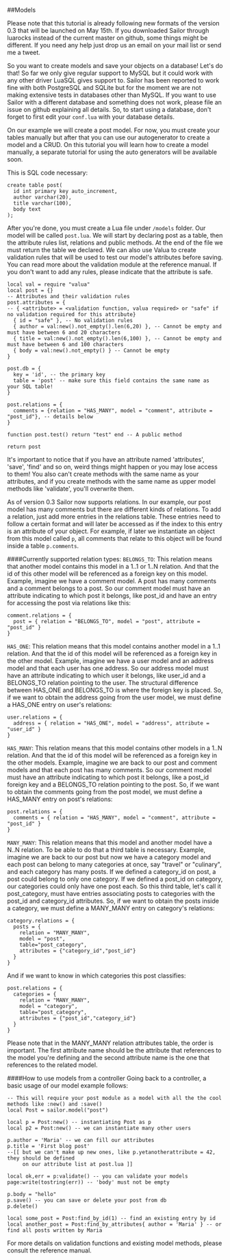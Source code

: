 ##Models

Please note that this tutorial is already following new formats of the version 0.3 that will be launched on May 15th. If you downloaded Sailor through luarocks instead of the current master on github, some things might be different. If you need any help just drop us an email on your mail list or send me a tweet.


So you want to create models and save your objects on a database! Let's do that! So far we only give regular support to MySQL but it could work with any other driver LuaSQL gives support to. Sailor has been reported to work fine with both PostgreSQL and SQLite but for the moment we are not making extensive tests in databases other than MySQL. If you want to use Sailor with a different database and something does not work, please file an issue on github explaining all details. So, to start using a database, don't forget to first edit your `conf.lua` with your database details.


On our example we will create a post model. For now, you must create your tables manually but after that you can use our autogenerator to create a model and a CRUD. On this tutorial you will learn how to create a model manually, a separate tutorial for using the auto generators will be available soon.


This is SQL code necessary:

    create table post(
      id int primary key auto_increment, 
      author varchar(20), 
      title varchar(100),
      body text
    );

After you're done, you must create a Lua file under `/models` folder. Our model will be called `post.lua`. We will start by declaring post as a table, then the attribute rules list, relations and public methods. At the end of the file we must return the table we declared. We can also use Valua to create validation rules that will be used to test our model's attributes before saving. You can read more about the validation module at the reference manual. If you don't want to add any rules, please indicate that the attribute is safe.

    local val = require "valua"
    local post = {}
    -- Attributes and their validation rules
    post.attributes = { 
    -- { <attribute> = <validation function, valua required> or "safe" if no validation required for this attribute} 
      { id = "safe" }, -- No validation rules
      { author = val:new().not_empty().len(6,20) }, -- Cannot be empty and must have between 6 and 20 characters
      { title = val:new().not_empty().len(6,100) }, -- Cannot be empty and must have between 6 and 100 characters
      { body = val:new().not_empty() } -- Cannot be empty
    }

    post.db = {
      key = 'id', -- the primary key
      table = 'post' -- make sure this field contains the same name as your SQL table!
    }

    post.relations = {
      comments = {relation = "HAS_MANY", model = "comment", attribute = "post_id"}, -- details below
    }

    function post.test() return "test" end -- A public method

    return post

It's important to notice that if you have an attribute named 'attributes', 'save', 'find' and so on, weird things might happen or you may lose access to them! You also can't create methods with the same name as your attributes, and if you create methods with the same name as upper model methods like 'validate', you'll overwrite them.



As of version 0.3 Sailor now supports relations. In our example, our post model has many comments but there are different kinds of relations. To add a relation, just add more entries in the relations table. These entries need to follow a certain format and will later be accessed as if the index to this entry is an attribute of your object. For example, if later we instantiate an object from this model called `p`, all comments that relate to this object will be found inside a table `p.comments`.



####Currently supported relation types:
`BELONGS_TO`: This relation means that another model contains this model in a 1..1 or 1..N relation. And that the id of this other model will be referenced as a foreign key on this model. Example, imagine we have a comment model. A post has many comments and a comment belongs to a post. So our comment model must have an attribute indicating to which post it belongs, like post_id and have an entry for accessing the post via relations like this: 

    comment.relations = {
      post = { relation = "BELONGS_TO", model = "post", attribute = "post_id" }
    }

`HAS_ONE`: This relation means that this model contains another model in a 1..1 relation. And that the id of this model will be referenced as a foreign key in the other model. Example, imagine we have a user model and an address model and that each user has one address. So our address model must have an attribute indicating to which user it belongs, like user_id and a BELONGS_TO relation pointing to the user. The structural difference between HAS_ONE and BELONGS_TO is where the foreign key is placed. So, if we want to obtain the address going from the user model, we must define a HAS_ONE entry on user's relations: 

    user.relations = {
      address = { relation = "HAS_ONE", model = "address", attribute = "user_id" }
    }

`HAS_MANY`: This relation means that this model contains other models in a 1..N relation. And that the id of this model will be referenced as a foreign key in the other models. Example, imagine we are back to our post and comment models and that each post has many comments. So our comment model must have an attribute indicating to which post it belongs, like a post_id foreign key and a BELONGS_TO relation pointing to the post. So, if we want to obtain the comments going from the post model, we must define a HAS_MANY entry on post's relations: 
      
    post.relations = {
      comments = { relation = "HAS_MANY", model = "comment", attribute = "post_id" }
    }

`MANY_MANY`: This relation means that this model and another model have a N..N relation. To be able to do that a third table is necessary. Example, imagine we are back to our post but now we have a category model and each post can belong to many categories at once, say "travel" or "culinary", and each category has many posts. If we defined a category_id on post, a post could belong to only one category. If we defined a post_id on category, our categories could only have one post each. So this third table, let's call it post_category, must have entries associating posts to categories with the post_id and category_id attributes. So, if we want to obtain the posts inside a category, we must define a MANY_MANY entry on category's relations: 

    category.relations = {
      posts = { 
        relation = "MANY_MANY", 
        model = "post", 
        table="post_category", 
        attributes = {"category_id","post_id"} 
      }
    }
And if we want to know in which categories this post classifies:

    post.relations = {
      categories = { 
        relation = "MANY_MANY", 
        model = "category", 
        table="post_category", 
        attributes = {"post_id","category_id"} 
      }
    }
Please note that in the MANY_MANY relation attributes table, the order is important. The first attribute name should be the attribute that references to the model you're defining and the second attribute name is the one that references to the related model.



####How to use models from a controller
Going back to a controller, a basic usage of our model example follows:

    -- This will require your post module as a model with all the the cool methods like :new() and :save()
    local Post = sailor.model("post") 

    local p = Post:new() -- instantiating Post as p
    local p2 = Post:new() -- we can instantiate many other users

    p.author = 'Maria' -- we can fill our attributes
    p.title = 'First blog post'
    --[[ but we can't make up new ones, like p.yetanotherattribute = 42, they should be defined
         on our attribute list at post.lua ]]

    local ok,err = p:validate() -- you can validate your models
    page:write(tostring(err)) -- 'body' must not be empty

    p.body = "hello"
    p.save() -- you can save or delete your post from db
    p.delete()

    local some_post = Post:find_by_id(1) -- find an existing entry by id
    local another_post = Post:find_by_attributes{ author = 'Maria' } -- or find all posts written by Maria

For more details on validation functions and existing model methods, please consult the reference manual.
